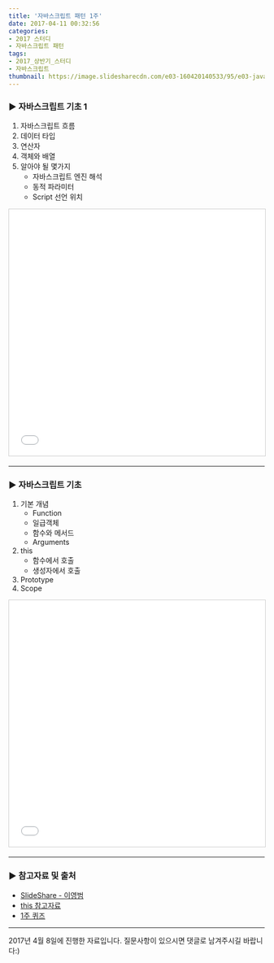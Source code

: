 ```yaml
---
title: '자바스크립트 패턴 1주'
date: 2017-04-11 00:32:56
categories:
- 2017 스터디
- 자바스크립트 패턴
tags:
- 2017_상반기_스터디
- 자바스크립트
thumbnail: https://image.slidesharecdn.com/e03-160420140533/95/e03-javascript-intro-1-638.jpg?cb=1462016043
---
```

### ▶ 자바스크립트 기초 1
1. 자바스크립트 흐름
2. 데이터 타입
3. 연산자
4. 객체와 배열
5. 알아야 될 몇가지
    - 자바스크립트 엔진 해석
    - 동적 파라미터
    - Script 선언 위치

<iframe src="//www.slideshare.net/slideshow/embed_code/key/zEAFxYsaQF5VqK" width="595" height="485" frameborder="0" marginwidth="0" marginheight="0" scrolling="no" style="border:1px solid #CCC; border-width:1px; margin-bottom:5px; max-width: 100%;" allowfullscreen> </iframe> <div style="margin-bottom:5px"> 

---

### ▶ 자바스크립트 기초
1. 기본 개념
    - Function
    - 일급객체
    - 함수와 메서드
    - Arguments
2. this
    - 함수에서 호출
    - 생성자에서 호출
3. Prototype
4. Scope

<iframe src="//www.slideshare.net/slideshow/embed_code/key/sNlbKhorbnvs13" width="595" height="485" frameborder="0" marginwidth="0" marginheight="0" scrolling="no" style="border:1px solid #CCC; border-width:1px; margin-bottom:5px; max-width: 100%;" allowfullscreen> </iframe> <div style="margin-bottom:5px"> 

---

### ▶ 참고자료 및 출처
- [SlideShare - 이영범](/www.slideshare.net/youngbeomrhee)
- [this 참고자료](https://developer.mozilla.org/en-US/docs/Web/JavaScript/Reference/Operators/this)
- [1주 퀴즈](https://github.com/youngbeomrhee/jssample/blob/master/javacafe_2017_frontend/ch001/quiz.js)

---

2017년 4월 8일에 진행한 자료입니다. 질문사항이 있으시면 댓글로 남겨주시길 바랍니다:)